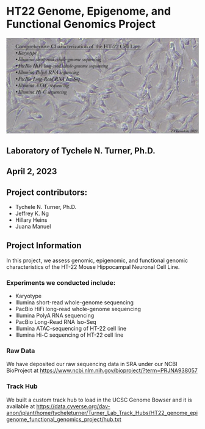 # HT22 Genome, Epigenome, and Functional Genomics Project

![HT22](image/HT-22_artwork_smaller.jpg "HT-22")

## Laboratory of Tychele N. Turner, Ph.D.
## April 2, 2023

## Project contributors:

* Tychele N. Turner, Ph.D.
* Jeffrey K. Ng
* Hillary Heins
* Juana Manuel

## Project Information

In this project, we assess genomic, epigenomic, and functional genomic characteristics of the HT-22 Mouse Hippocampal Neuronal Cell Line.

### Experiments we conducted include: 

* Karyotype
* Illumina short-read whole-genome sequencing
* PacBio HiFi long-read whole-genome sequencing
* Illumina PolyA RNA sequencing
* PacBio Long-Read RNA Iso-Seq
* Illumina ATAC-sequencing of HT-22 cell line
* Illumina Hi-C sequencing of HT-22 cell line

### Raw Data

We have deposited our raw sequencing data in SRA under our NCBI BioProject at https://www.ncbi.nlm.nih.gov/bioproject/?term=PRJNA938057

### Track Hub

We built a custom track hub to load in the UCSC Genome Bowser and it is available at https://data.cyverse.org/dav-anon/iplant/home/tycheleturner/Turner_Lab_Track_Hubs/HT22_genome_epigenome_functional_genomics_project/hub.txt



